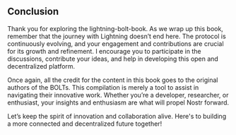 ## Conclusion

Thank you for exploring the lightning-bolt-book. As we wrap up this book, remember that the journey with Lightning doesn’t end here. The protocol is continuously evolving, and your engagement and contributions are crucial for its growth and refinement. I encourage you to participate in the discussions, contribute your ideas, and help in developing this open and decentralized platform.

Once again, all the credit for the content in this book goes to the original authors of the BOLTs. This compilation is merely a tool to assist in navigating their innovative work. Whether you’re a developer, researcher, or enthusiast, your insights and enthusiasm are what will propel Nostr forward.

Let’s keep the spirit of innovation and collaboration alive. Here's to building a more connected and decentralized future together!
